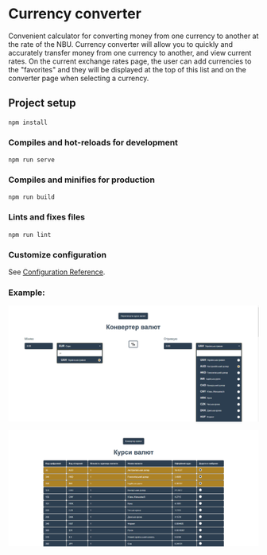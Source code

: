 # Currency converter

Convenient calculator for converting money from one currency to another at the rate of the NBU. Currency converter will allow you to quickly and accurately transfer money from one currency to another, and view current rates. On the current exchange rates page, the user can add currencies to the "favorites" and they will be displayed at the top of this list and on the converter page when selecting a currency.

## Project setup
```
npm install
```

### Compiles and hot-reloads for development
```
npm run serve
```

### Compiles and minifies for production
```
npm run build
```

### Lints and fixes files
```
npm run lint
```

### Customize configuration
See [Configuration Reference](https://cli.vuejs.org/config/).

### Example:
  
![alt tag](https://github.com/Aleonira/converter/blob/master/converter_1.png)

![alt tag](https://github.com/Aleonira/converter/blob/master/converter_2.png)
